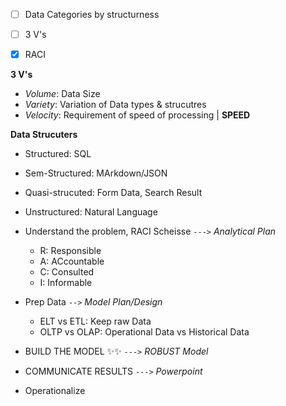 - [ ] Data Categories by structurness
- [ ] 3 V's
- [x] RACI


**3 V's**
- *Volume*: Data Size
- *Variety*: Variation of Data types & strucutres
- *Velocity*: Requirement of speed of processing | **SPEED**

**Data Strucuters**
- Structured: SQL
- Sem-Structured: MArkdown/JSON
- Quasi-strucuted: Form Data, Search Result
- Unstructured: Natural Language


- Understand the problem, RACI Scheisse `--->` *Analytical Plan*
	- R: Responsible
	- A: ACcountable
	- C: Consulted
	- I: Informable
- Prep Data  `-->` *Model Plan/Design*
	- ELT vs ETL: Keep raw Data
	- OLTP vs OLAP: Operational Data vs Historical Data
- BUILD THE MODEL ✨✨ `--->` *ROBUST Model*
- COMMUNICATE RESULTS `--->` *Powerpoint*
- Operationalize